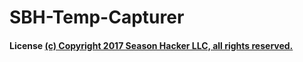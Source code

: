 # SBH-Temp-Capturer

#### License [(c) Copyright 2017 Season Hacker LLC, all rights reserved.](LICENSE.txt)
